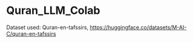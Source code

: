 # Quran_LLM_Colab

Dataset used: Quran-en-tafssirs, https://huggingface.co/datasets/M-AI-C/quran-en-tafssirs
